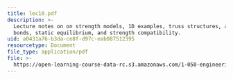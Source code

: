 ```yaml
---
title: lec10.pdf
description: >-
  Lecture notes on on strength models, 1D examples, truss structures, atomic
  bonds, static equilibrium, and strength compatibility.
uid: a0431a76-b3da-ce8f-d97c-eab087512395
resourcetype: Document
file_type: application/pdf
file: >-
  https://open-learning-course-data-rc.s3.amazonaws.com/1-050-engineering-mechanics-i-fall-2007/a0431a76b3dace8fd97ceab087512395_lec10.pdf
---
```

